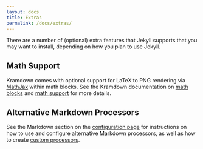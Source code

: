 ```yaml
---
layout: docs
title: Extras
permalink: /docs/extras/
---
```


There are a number of (optional) extra features that Jekyll supports that you
may want to install, depending on how you plan to use Jekyll.

## Math Support

Kramdown comes with optional support for LaTeX to PNG rendering via [MathJax][] within math blocks. See the Kramdown documentation on [math blocks][] and [math support][] for more details.

[MathJax]: http://www.mathjax.org/
[math blocks]: http://kramdown.gettalong.org/syntax.html#math-blocks
[math support]: http://kramdown.gettalong.org/converter/html.html#math-support

## Alternative Markdown Processors

See the Markdown section on the [configuration page](/docs/configuration/#markdown-options) for instructions on how to use and configure alternative Markdown processors, as well as how to create [custom processors](/docs/configuration/#custom-markdown-processors).
